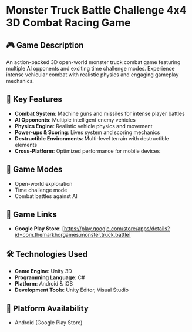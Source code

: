 # Monster Truck Battle Challenge 4x4 3D Combat Racing Game

## 🎮 Game Description
An action-packed 3D open-world monster truck combat game featuring multiple AI opponents and exciting time challenge modes. Experience intense vehicular combat with realistic physics and engaging gameplay mechanics.

## 🚗 Key Features
- **Combat System**: Machine guns and missiles for intense player battles
- **AI Opponents**: Multiple intelligent enemy vehicles
- **Physics Engine**: Realistic vehicle physics and movement
- **Power-ups & Scoring**: Lives system and scoring mechanics
- **Destructible Environments**: Multi-level terrain with destructible elements
- **Cross-Platform**: Optimized performance for mobile devices

## 🎯 Game Modes
- Open-world exploration
- Time challenge mode
- Combat battles against AI

## 🔗 Game Links
- **Google Play Store**: [https://play.google.com/store/apps/details?id=com.themarkhorgames.monster.truck.battle]  

## 🛠️ Technologies Used
- **Game Engine**: Unity 3D
- **Programming Language**: C#
- **Platform**: Android & iOS
- **Development Tools**: Unity Editor, Visual Studio

## 📱 Platform Availability
- Android (Google Play Store) 

 
